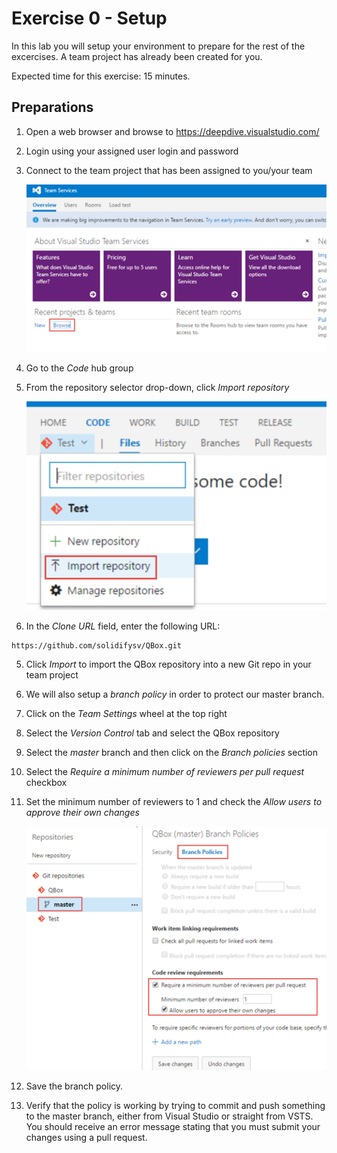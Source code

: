 # Exercise 0 - Setup

In this lab you will setup your environment to prepare for the rest of the excercises.
A team project has already been created for you.

Expected time for this exercise: 15 minutes.

## Preparations

1. Open a web browser and browse to https://deepdive.visualstudio.com/

2. Login using your assigned user login and password

 
3. Connect to the team project that has been assigned to you/your team

    ![](./images/lab0/setup1.png)

2. Go to the *Code* hub group

3. From the repository selector drop-down, click *Import repository*

    ![](./images/lab0/setup2.png)

4. In the *Clone URL* field, enter the following URL:

```
https://github.com/solidifysv/QBox.git

``` 

    
5. Click *Import* to import the QBox repository into a new Git repo in your team project

6. We will also setup a *branch policy* in order to protect our master branch. 

7. Click on the *Team Settings* wheel at the top right

8. Select the *Version Control* tab and select the QBox repository

9. Select the *master* branch and then click on the *Branch policies* section

10. Select the *Require a minimum number of reviewers per pull request* checkbox

11. Set the minimum number of reviewers to 1 and check the *Allow users to approve their own changes*

    ![](./images/lab0/setup4.png)

12. Save the branch policy. 

13. Verify that the policy is working by trying to commit and push something to the master branch, either from Visual Studio or straight from VSTS. 
You should receive an error message stating that you must submit your changes using a pull request.

